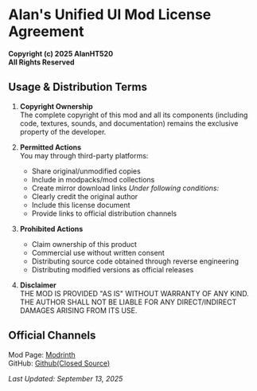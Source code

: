 # Alan's Unified UI Mod License Agreement
**Copyright (c) 2025 AlanHT520**  
**All Rights Reserved**

## Usage & Distribution Terms
1. **Copyright Ownership**  
   The complete copyright of this mod and all its components (including code, textures, sounds, and documentation) remains the exclusive property of the developer.

2. **Permitted Actions**  
   You may through third-party platforms:
   - Share original/unmodified copies
   - Include in modpacks/mod collections
   - Create mirror download links
   *Under following conditions:*
   - Clearly credit the original author
   - Include this license document
   - Provide links to official distribution channels

3. **Prohibited Actions**  
   - Claim ownership of this product
   - Commercial use without written consent
   - Distributing source code obtained through reverse engineering
   - Distributing modified versions as official releases

4. **Disclaimer**  
   THE MOD IS PROVIDED "AS IS" WITHOUT WARRANTY OF ANY KIND. THE AUTHOR SHALL NOT BE LIABLE FOR ANY DIRECT/INDIRECT DAMAGES ARISING FROM ITS USE.

## Official Channels
Mod Page: [Modrinth](https://modrinth.com/mod/alan-unified-ui)  
GitHub: [Github(Closed Source)](https://github.com/AlanHT520/Alan-s-Unified-UI-Mod)

*Last Updated: September 13, 2025*

